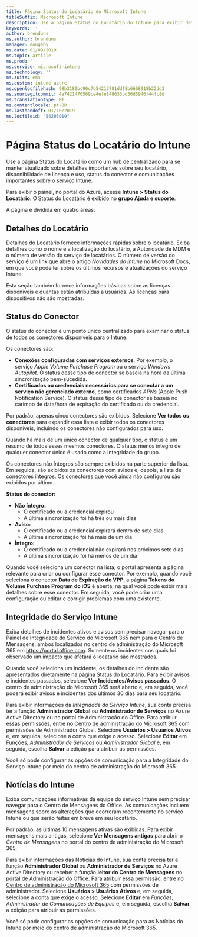 ```yaml
---
title: Página Status do Locatário do Microsoft Intune
titleSuffix: Microsoft Intune
description: Use a página Status do Locatário do Intune para exibir detalhes importantes do locatário sem sair do portal do Intune
keywords: ''
author: brenduns
ms.author: brenduns
manager: dougeby
ms.date: 01/09/2019
ms.topic: article
ms.prod: ''
ms.service: microsoft-intune
ms.technology: ''
ms.suite: ems
ms.custom: intune-azure
ms.openlocfilehash: 98b3180bc90c7b54213781ddf8b6668918b22dd3
ms.sourcegitcommit: 4a7421470569ce4efe848633bd36d5946f44fc8d
ms.translationtype: HT
ms.contentlocale: pt-BR
ms.lasthandoff: 01/10/2019
ms.locfileid: "54205019"
---
```

# <a name="intune-tenant-status-page"></a>Página Status do Locatário do Intune
Use a página Status do Locatário como um hub de centralizado para se manter atualizado sobre detalhes importantes sobre seu locatário, disponibilidade de licença e uso, status do conector e comunicações importantes sobre o serviço Intune.  

Para exibir o painel, no portal do Azure, acesse **Intune > Status do Locatário**.  O Status do Locatário é exibido no **grupo Ajuda e suporte**.  

A página é dividida em quatro áreas:

## <a name="tenant-details"></a>Detalhes do Locatário
Detalhes do Locatário fornece informações rápidas sobre o locatário. Exiba detalhes como o nome e a localização do locatário, a Autoridade de MDM e o número de versão do serviço de locatários. O número de versão do serviço é um link que abre o artigo *Novidades do Intune* no Microsoft Docs, em que você pode ler sobre os últimos recursos e atualizações do serviço Intune.  

Esta seção também fornece informações básicas sobre as licenças disponíveis e quantas estão atribuídas a usuários. As licenças para dispositivos não são mostradas.

## <a name="connector-status"></a>Status do Conector
O status do conector é um ponto único centralizado para examinar o status de todos os conectores disponíveis para o Intune.  

Os conectores são:
- **Conexões configuradas com serviços externos**. Por exemplo, o serviço *Apple Volume Purchase Program* ou o serviço *Windows Autopilot*.  O status desse tipo de conector se baseia na hora da última sincronização bem-sucedida.
- **Certificados ou credenciais necessários para se conectar a um serviço não gerenciado externo**, como certificados *APNs* (Apple Push Notification Service). O status desse tipo de conector se baseia no carimbo de data/hora de expiração do certificado ou da credencial.  

Por padrão, apenas cinco conectores são exibidos. Selecione **Ver todos os conectores** para expandir essa lista e exibir todos os conectores disponíveis, incluindo os conectores não configurados para uso.  

Quando há mais de um único conector de qualquer tipo, o status é um resumo de todos esses mesmos conectores. O status menos íntegro de qualquer conector único é usado como a integridade do grupo.  

Os conectores não íntegros são sempre exibidos na parte superior da lista. Em seguida, são exibidos os conectores com avisos e, depois, a lista de conectores íntegros. Os conectores que você ainda não configurou são exibidos por último.

**Status do conector:**
- **Não íntegro:**
    - O certificado ou a credencial expirou
    - A última sincronização foi há três ou mais dias
- **Aviso:**
    - O certificado ou a credencial expirará dentro de sete dias
    - A última sincronização foi há mais de um dia
- **Íntegro:**
    - O certificado ou a credencial não expirará nos próximos sete dias
    - A última sincronização foi há menos de um dia  

Quando você seleciona um conector na lista, o portal apresenta a página relevante para criar ou configurar esse conector.  Por exemplo, quando você seleciona o conector **Data de Expiração do VPP**, a página **Tokens do Volume Purchase Program do iOS** é aberta, na qual você pode exibir mais detalhes sobre esse conector. Em seguida, você pode criar uma configuração ou editar e corrigir problemas com uma existente.  

## <a name="intune-service-health"></a>Integridade do Serviço Intune  
Exiba detalhes de incidentes ativos e avisos sem precisar navegar para o Painel de Integridade do Serviço do Microsoft 365 nem para o Centro de Mensagens, ambos localizados no centro de administração do Microsoft 365 em https://portal.office.com. Somente os incidentes nos quais foi observado um impacto que afetará o locatário são mostrados.  

Quando você seleciona um incidente, os detalhes do incidente são apresentados diretamente na página Status do Locatário. Para exibir avisos e incidentes passados, selecione **Ver Incidentes/Avisos passados**. O centro de administração do Microsoft 365 será aberto e, em seguida, você poderá exibir avisos e incidentes dos últimos 30 dias para seu locatário.  

Para exibir informações da *Integridade do Serviço Intune*, sua conta precisa ter a função **Administrador Global** ou **Administrador de Serviços** no Azure Active Directory ou no portal de Administração do Office. Para atribuir essas permissões, entre no [Centro de administração do Microsoft 365](https://portal.officeppe.com/AdminPortal/Home#/homepage) com permissões de Administrador Global. Selecione **Usuários > Usuários Ativos** e, em seguida, selecione a conta que exige o acesso. Selecione **Editar** em Funções, *Administrador de Serviços* ou *Administrador Global* e, em seguida, escolha **Salvar** a edição para atribuir as permissões.  

Você só pode configurar as opções de comunicação para a Integridade do Serviço Intune por meio do centro de administração do Microsoft 365.

## <a name="intune-news"></a>Notícias do Intune  
Exiba comunicações informativas da equipe do serviço Intune sem precisar navegar para o Centro de Mensagens do Office. As comunicações incluem mensagens sobre as alterações que ocorreram recentemente no serviço Intune ou que serão feitas em breve em seu locatário.  

Por padrão, as últimas 10 mensagens ativas são exibidas. Para exibir mensagens mais antigas, selecione **Ver Mensagens antigas** para abrir o *Centro de Mensagens* no portal do centro de administração do Microsoft 365.  

Para exibir informações das Notícias do Intune, sua conta precisa ter a função **Administrador Global** ou **Administrador de Serviços** no Azure Active Directory ou receber a função **leitor do Centro de Mensagens** no portal de Administração do Office.  Para atribuir essa permissão, entre no [Centro de administração do Microsoft 365](https://portal.officeppe.com/AdminPortal/Home#/homepage) com permissões de administrador. Selecione **Usuários > Usuários Ativos** e, em seguida, selecione a conta que exige o acesso. Selecione **Editar** em *Funções*, *Administrador de Comunicações de Equipes* e, em seguida, escolha **Salvar** a edição para atribuir as permissões.  

Você só pode configurar as opções de comunicação para as Notícias do Intune por meio do centro de administração do Microsoft 365.
